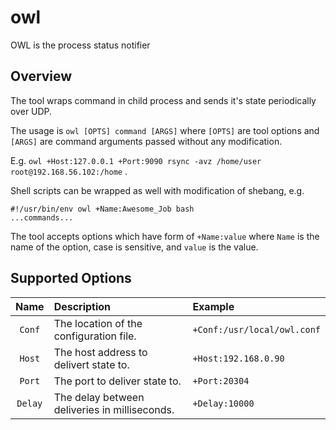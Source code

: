 # owl
OWL is the process status notifier

## Overview

The tool wraps command in child process and sends it's state periodically
over UDP.

The usage is `owl [OPTS] command [ARGS]` where `[OPTS]` are tool options
and `[ARGS]` are command arguments passed without any modification.

E.g. `owl +Host:127.0.0.1 +Port:9090 rsync -avz /home/user root@192.168.56.102:/home` .

Shell scripts can be wrapped as well with modification of shebang, e.g.

``` shell
#!/usr/bin/env owl +Name:Awesome_Job bash
...commands...
```

The tool accepts options which have form of `+Name:value` where `Name` is the name
of the option, case is sensitive, and `value` is the value.

## Supported Options

| Name | Description | Example |
| :--: | :---------- | :------ |
| `Conf` | The location of the configuration file. | `+Conf:/usr/local/owl.conf` |
| `Host` | The host address to delivert state to. | `+Host:192.168.0.90` |
| `Port` | The port to deliver state to. | `+Port:20304` |
| `Delay` | The delay between deliveries in milliseconds. | `+Delay:10000` |

